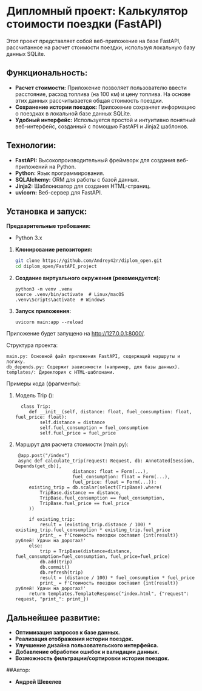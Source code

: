# Дипломный проект: Калькулятор стоимости поездки (FastAPI)

Этот проект представляет собой веб-приложение на базе FastAPI, рассчитанное на расчет стоимости поездки, используя локальную базу данных SQLite.

## Функциональность:

- **Расчет стоимости:** Приложение позволяет пользователю ввести расстояние, расход топлива (на 100 км) и цену топлива. На основе этих данных рассчитывается общая стоимость поездки.
- **Сохранение истории поездок:** Приложение сохраняет информацию о поездках в локальной базе данных SQLite.
- **Удобный интерфейс:**  Используется простой и интуитивно понятный веб-интерфейс, созданный с помощью FastAPI и Jinja2 шаблонов.

## Технологии:

- **FastAPI:**  Высокопроизводительный фреймворк для создания веб-приложений на Python.
- **Python:**  Язык программирования.
- **SQLAlchemy:**  ORM для работы с базой данных.
- **Jinja2:** Шаблонизатор для создания HTML-страниц.
- **uvicorn:** Веб-сервер для FastAPI.


## Установка и запуск:

**Предварительные требования:**

- Python 3.x

1. **Клонирование репозитория:**

   ```bash
   git clone https://github.com/Andrey42r/diplom_open.git
   cd diplom_open/FastAPI_project
   
2. **Создание виртуального окружения (рекомендуется):**

       python3 -m venv .venv
       source .venv/bin/activate  # Linux/macOS
       .venv\Scripts\activate  # Windows

3. **Запуск приложения:**

       uvicorn main:app --reload

Приложение будет запущено на http://127.0.0.1:8000/.

Структура проекта:

    main.py: Основной файл приложения FastAPI, содержащий маршруты и логику.
    db_depends.py: Содержит зависимости (например, для базы данных).
    templates/: Директория с HTML-шаблонами.

Примеры кода (фрагменты):

1. Модель Trip ():

         class Trip:
            def __init__(self, distance: float, fuel_consumption: float, fuel_price: float):
                self.distance = distance
                self.fuel_consumption = fuel_consumption
                self.fuel_price = fuel_price

2. Маршрут для расчета стоимости (main.py):

        @app.post("/index")
        async def calculate_trip(request: Request, db: Annotated[Session, Depends(get_db)],
                            distance: float = Form(...),
                            fuel_consumption: float = Form(...),
                            fuel_price: float = Form(...)):
            existing_trip = db.scalar(select(TripBase).where(
                TripBase.distance == distance,
                TripBase.fuel_consumption == fuel_consumption,
                TripBase.fuel_price == fuel_price
            ))

            if existing_trip:
                result = (existing_trip.distance / 100) * existing_trip.fuel_consumption * existing_trip.fuel_price
                print_ = f'Стоимость поездки составит {int(result)} рублей! Удачи на дорогах!'
            else:
                trip = TripBase(distance=distance, fuel_consumption=fuel_consumption, fuel_price=fuel_price)
                db.add(trip)
                db.commit()
                db.refresh(trip)
                result = (distance / 100) * fuel_consumption * fuel_price
                print_ = f'Стоимость поездки составит {int(result)} рублей! Удачи на дорогах!'
            return templates.TemplateResponse("index.html", {"request": request, "print_": print_})

## Дальнейшее развитие:
- **Оптимизация запросов к базе данных.**
- **Реализация отображения истории поездок.**
- **Улучшение дизайна пользовательского интерфейса.**
- **Добавление обработки ошибок и валидации данных.**
- **Возможность фильтрации/сортировки истории поездок.**


##Автор:
- **Андрей Шевелев**